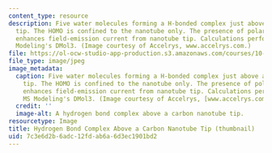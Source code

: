 ```yaml
---
content_type: resource
description: Five water molecules forming a H-bonded complex just above a carbon nanotube
  tip. The HOMO is confined to the nanotube only. The presence of polar water molecules
  enhances field-emission current from nanotube tip. Calculations performed with MS
  Modeling's DMol3. (Image courtesy of Accelrys, www.accelrys.com.)
file: https://ol-ocw-studio-app-production.s3.amazonaws.com/courses/10-520-molecular-aspects-of-chemical-engineering-fall-2004/7c3e6d2b6adc12fdab6a6d3ec1901bd2_10-520f04-th.jpg
file_type: image/jpeg
image_metadata:
  caption: Five water molecules forming a H-bonded complex just above a carbon nanotube
    tip. The HOMO is confined to the nanotube only. The presence of polar water molecules
    enhances field-emission current from nanotube tip. Calculations performed with
    MS Modeling's DMol3. (Image courtesy of Accelrys, [www.accelrys.com](http://www.accelrys.com/).)
  credit: ''
  image-alt: A hydrogen bond complex above a carbon nanotube tip.
resourcetype: Image
title: Hydrogen Bond Complex Above a Carbon Nanotube Tip (thumbnail)
uid: 7c3e6d2b-6adc-12fd-ab6a-6d3ec1901bd2
---
```


